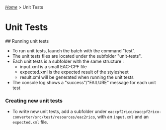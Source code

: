 [_Home_](index.html) > Unit Tests

# Unit Tests

## Running unit tests

- To run unit tests, launch the batch with the command "test".
- The unit tests files are located under the subfolder "unit-tests".
- Each unit tests is a subfolder with the same structure :
	- input.xml is a small EAC-CPF file
	- expected.xml is the expected result of the stylesheet
	- result.xml will be generated when running the unit tests
- The console log shows a "success"/"FAILURE" message for each unit test

### Creating new unit tests

- To write new unit tests, add a subfolder under `eaccpf2rico/eaccpf2rico-converter/src/test/resources/eac2rico`, with an `input.xml` and an `expected.xml` file.

